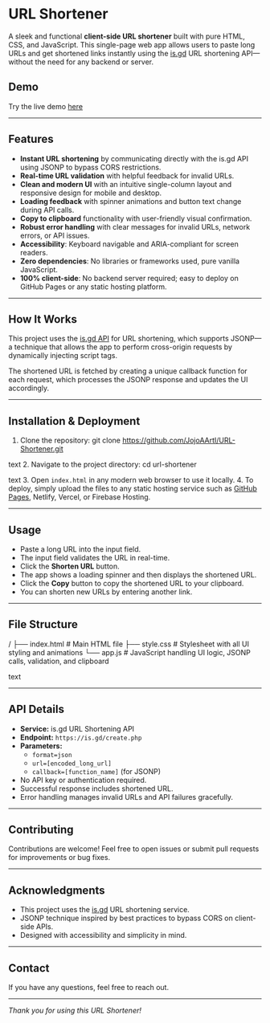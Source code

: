 # URL Shortener

A sleek and functional **client-side URL shortener** built with pure HTML, CSS, and JavaScript. This single-page web app allows users to paste long URLs and get shortened links instantly using the [is.gd](https://is.gd) URL shortening API—without the need for any backend or server. 

## Demo

Try the live demo [here](https://jojoaarti.github.io/URL-Shortener/)

---

## Features

- **Instant URL shortening** by communicating directly with the is.gd API using JSONP to bypass CORS restrictions.
- **Real-time URL validation** with helpful feedback for invalid URLs.
- **Clean and modern UI** with an intuitive single-column layout and responsive design for mobile and desktop.
- **Loading feedback** with spinner animations and button text change during API calls.
- **Copy to clipboard** functionality with user-friendly visual confirmation.
- **Robust error handling** with clear messages for invalid URLs, network errors, or API issues.
- **Accessibility**: Keyboard navigable and ARIA-compliant for screen readers.
- **Zero dependencies**: No libraries or frameworks used, pure vanilla JavaScript.
- **100% client-side**: No backend server required; easy to deploy on GitHub Pages or any static hosting platform.

---

## How It Works

This project uses the [is.gd API](https://is.gd/developers.php) for URL shortening, which supports JSONP—a technique that allows the app to perform cross-origin requests by dynamically injecting script tags.

The shortened URL is fetched by creating a unique callback function for each request, which processes the JSONP response and updates the UI accordingly.

---

## Installation & Deployment

1. Clone the repository:
git clone https://github.com/JojoAArtI/URL-Shortener.git

text
2. Navigate to the project directory:
cd url-shortener

text
3. Open `index.html` in any modern web browser to use it locally.
4. To deploy, simply upload the files to any static hosting service such as [GitHub Pages](https://pages.github.com/), Netlify, Vercel, or Firebase Hosting.

---

## Usage

- Paste a long URL into the input field.
- The input field validates the URL in real-time.
- Click the **Shorten URL** button.
- The app shows a loading spinner and then displays the shortened URL.
- Click the **Copy** button to copy the shortened URL to your clipboard.
- You can shorten new URLs by entering another link.

---

## File Structure

/
├── index.html # Main HTML file
├── style.css # Stylesheet with all UI styling and animations
└── app.js # JavaScript handling UI logic, JSONP calls, validation, and clipboard

text

---

## API Details

- **Service:** is.gd URL Shortening API
- **Endpoint:** `https://is.gd/create.php`
- **Parameters:**
  - `format=json`
  - `url=[encoded_long_url]`
  - `callback=[function_name]` (for JSONP)
- No API key or authentication required.
- Successful response includes shortened URL.
- Error handling manages invalid URLs and API failures gracefully.

---

## Contributing

Contributions are welcome! Feel free to open issues or submit pull requests for improvements or bug fixes.

---


## Acknowledgments

- This project uses the [is.gd](https://is.gd) URL shortening service.
- JSONP technique inspired by best practices to bypass CORS on client-side APIs.
- Designed with accessibility and simplicity in mind.

---

## Contact

If you have any questions, feel free to reach out.

---

*Thank you for using this URL Shortener!*
